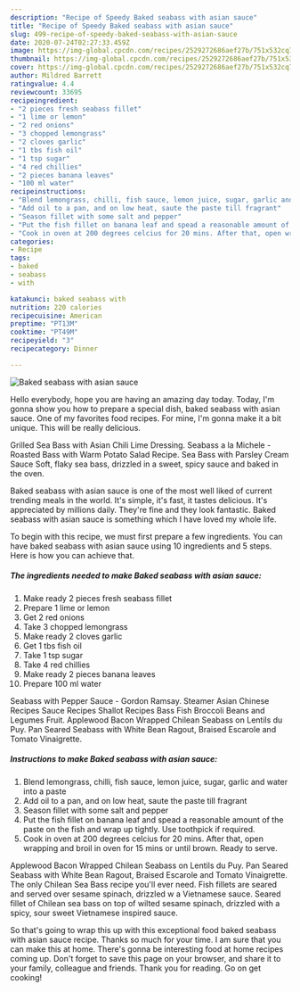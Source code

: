 ```yaml
---
description: "Recipe of Speedy Baked seabass with asian sauce"
title: "Recipe of Speedy Baked seabass with asian sauce"
slug: 499-recipe-of-speedy-baked-seabass-with-asian-sauce
date: 2020-07-24T02:27:33.459Z
image: https://img-global.cpcdn.com/recipes/2529272686aef27b/751x532cq70/baked-seabass-with-asian-sauce-recipe-main-photo.jpg
thumbnail: https://img-global.cpcdn.com/recipes/2529272686aef27b/751x532cq70/baked-seabass-with-asian-sauce-recipe-main-photo.jpg
cover: https://img-global.cpcdn.com/recipes/2529272686aef27b/751x532cq70/baked-seabass-with-asian-sauce-recipe-main-photo.jpg
author: Mildred Barrett
ratingvalue: 4.4
reviewcount: 33695
recipeingredient:
- "2 pieces fresh seabass fillet"
- "1 lime or lemon"
- "2 red onions"
- "3 chopped lemongrass"
- "2 cloves garlic"
- "1 tbs fish oil"
- "1 tsp sugar"
- "4 red chillies"
- "2 pieces banana leaves"
- "100 ml water"
recipeinstructions:
- "Blend lemongrass, chilli, fish sauce, lemon juice, sugar, garlic and water into a paste"
- "Add oil to a pan, and on low heat, saute the paste till fragrant"
- "Season fillet with some salt and pepper"
- "Put the fish fillet on banana leaf and spead a reasonable amount of the paste on the fish and wrap up tightly. Use toothpick if required."
- "Cook in oven at 200 degrees celcius for 20 mins. After that, open wrapping and broil in oven for 15 mins or until brown. Ready to serve."
categories:
- Recipe
tags:
- baked
- seabass
- with

katakunci: baked seabass with 
nutrition: 220 calories
recipecuisine: American
preptime: "PT13M"
cooktime: "PT49M"
recipeyield: "3"
recipecategory: Dinner

---
```



![Baked seabass with asian sauce](https://img-global.cpcdn.com/recipes/2529272686aef27b/751x532cq70/baked-seabass-with-asian-sauce-recipe-main-photo.jpg)

Hello everybody, hope you are having an amazing day today. Today, I'm gonna show you how to prepare a special dish, baked seabass with asian sauce. One of my favorites food recipes. For mine, I'm gonna make it a bit unique. This will be really delicious.

Grilled Sea Bass with Asian Chili Lime Dressing. Seabass a la Michele - Roasted Bass with Warm Potato Salad Recipe. Sea Bass with Parsley Cream Sauce Soft, flaky sea bass, drizzled in a sweet, spicy sauce and baked in the oven.

Baked seabass with asian sauce is one of the most well liked of current trending meals in the world. It's simple, it's fast, it tastes delicious. It's appreciated by millions daily. They're fine and they look fantastic. Baked seabass with asian sauce is something which I have loved my whole life.


To begin with this recipe, we must first prepare a few ingredients. You can have baked seabass with asian sauce using 10 ingredients and 5 steps. Here is how you can achieve that.

<!--inarticleads1-->

##### The ingredients needed to make Baked seabass with asian sauce:

1. Make ready 2 pieces fresh seabass fillet
1. Prepare 1 lime or lemon
1. Get 2 red onions
1. Take 3 chopped lemongrass
1. Make ready 2 cloves garlic
1. Get 1 tbs fish oil
1. Take 1 tsp sugar
1. Take 4 red chillies
1. Make ready 2 pieces banana leaves
1. Prepare 100 ml water


Seabass with Pepper Sauce - Gordon Ramsay. Steamer Asian Chinese Recipes Sauce Recipes Shallot Recipes Bass Fish Broccoli Beans and Legumes Fruit. Applewood Bacon Wrapped Chilean Seabass on Lentils du Puy. Pan Seared Seabass with White Bean Ragout, Braised Escarole and Tomato Vinaigrette. 

<!--inarticleads2-->

##### Instructions to make Baked seabass with asian sauce:

1. Blend lemongrass, chilli, fish sauce, lemon juice, sugar, garlic and water into a paste
1. Add oil to a pan, and on low heat, saute the paste till fragrant
1. Season fillet with some salt and pepper
1. Put the fish fillet on banana leaf and spead a reasonable amount of the paste on the fish and wrap up tightly. Use toothpick if required.
1. Cook in oven at 200 degrees celcius for 20 mins. After that, open wrapping and broil in oven for 15 mins or until brown. Ready to serve.


Applewood Bacon Wrapped Chilean Seabass on Lentils du Puy. Pan Seared Seabass with White Bean Ragout, Braised Escarole and Tomato Vinaigrette. The only Chilean Sea Bass recipe you&#39;ll ever need. Fish fillets are seared and served over sesame spinach, drizzled w a Vietnamese sauce. Seared fillet of Chilean sea bass on top of wilted sesame spinach, drizzled with a spicy, sour sweet Vietnamese inspired sauce. 

So that's going to wrap this up with this exceptional food baked seabass with asian sauce recipe. Thanks so much for your time. I am sure that you can make this at home. There's gonna be interesting food at home recipes coming up. Don't forget to save this page on your browser, and share it to your family, colleague and friends. Thank you for reading. Go on get cooking!
